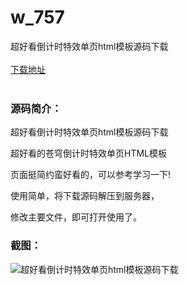 # w_757
超好看倒计时特效单页html模板源码下载
<br/></br>
[下载地址](https://www.uuid2.com/757.html "下载地址")
<br/></br>
<h3>源码简介：</h3>
<p>超好看倒计时特效单页html模板源码下载<p>
<p>超好看的苍穹倒计时特效单页HTML模板<p>
<p>页面挺简约蛮好看的，可以参考学习一下!<p>
<p>使用简单，将下载源码解压到服务器，<p>
<p>修改主要文件，即可打开使用了。<p>
<h3>截图：</h3>
<img src="https://www.uuid2.com/wp-content/uploads/img/202105/bc1dee2300.jpg" alt="超好看倒计时特效单页html模板源码下载">
